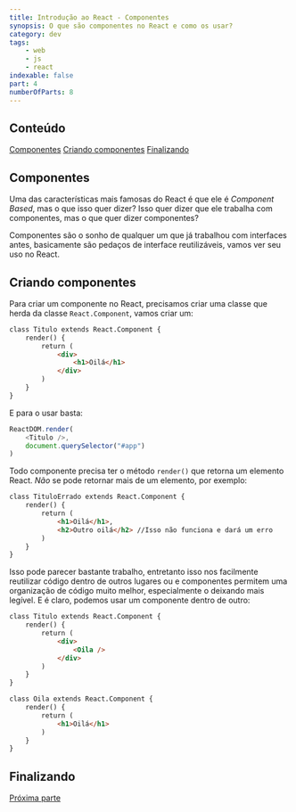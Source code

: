 ```yaml
---
title: Introdução ao React - Componentes
synopsis: O que são componentes no React e como os usar?
category: dev
tags:
    - web
    - js
    - react
indexable: false
part: 4
numberOfParts: 8
---
```


## Conteúdo
[Componentes](##componentes)
[Criando componentes](##criando-componentes)
[Finalizando](##finalizando)

## Componentes
Uma das características mais famosas do React é que ele é _Component Based_, mas o que isso quer dizer? Isso quer dizer que ele trabalha com componentes, mas o que quer dizer componentes?

Componentes são o sonho de qualquer um que já trabalhou com interfaces antes, basicamente são pedaços de interface reutilizáveis, vamos ver seu uso no React.


## Criando componentes
Para criar um componente no React, precisamos criar uma classe que herda da classe `React.Component`, vamos criar um:
``` html
class Titulo extends React.Component {
    render() {
        return (
            <div>
                <h1>Oilá</h1>
            </div>
        )
    }
}
```

E para o usar basta:
``` javascript
ReactDOM.render(
    <Titulo />,
    document.querySelector("#app")
)
```

Todo componente precisa ter o método `render()` que retorna um elemento React. *Não* se pode retornar mais de um elemento, por exemplo:
``` html
class TituloErrado extends React.Component {
    render() {
        return (
            <h1>Oilá</h1>, 
            <h2>Outro oilá</h2> //Isso não funciona e dará um erro
        )
    }
}
```

Isso pode parecer bastante trabalho, entretanto isso nos facilmente reutilizar código dentro de outros lugares ou e componentes permitem uma organização de código muito melhor, especialmente o deixando mais legível. E é claro, podemos usar um componente dentro de outro:
``` html
class Titulo extends React.Component {
    render() {
        return (
            <div>
                <Oila />
            </div>
        )
    }
}

class Oila extends React.Component {
    render() {
        return (
            <h1>Oilá</h1>                
        )
    }
}
```

## Finalizando

[Próxima parte](../5)
